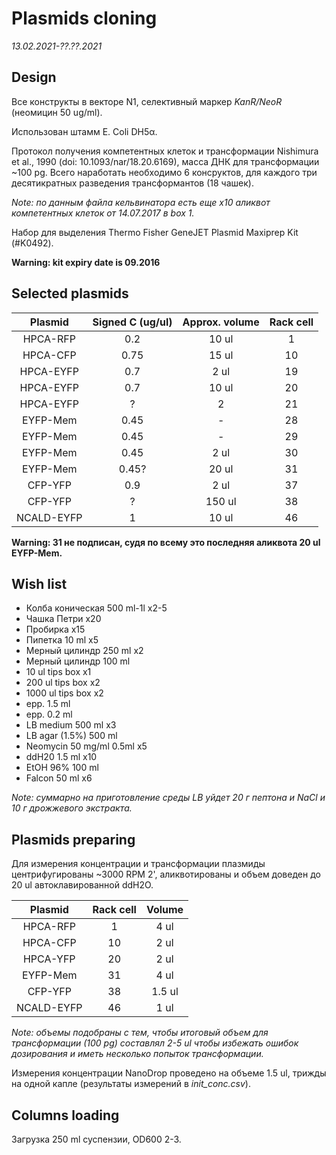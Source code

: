 Plasmids cloning
===============
*13.02.2021-??.??.2021*

## Design
Все конструкты в векторе N1, селективный маркер *KanR/NeoR* (неомицин 50 ug/ml).

Использован штамм E. Coli DH5α.

Протокол получения компетентных клеток и трансформации Nishimura et al., 1990 (doi: 10.1093/nar/18.20.6169), масса ДНК для трансформации \~100 pg. Всего наработать необходимо 6 консруктов, для каждого три десятикратных разведения трансформантов (18 чашек).

*Note: по данным файла кельвинатора есть еще x10 аликвот компетентных клеток от 14.07.2017 в box 1.*

Набор для выделения Thermo Fisher GeneJET Plasmid Maxiprep Kit (#K0492).

**Warning: kit expiry date is 09.2016**

## Selected plasmids
Plasmid   |Signed C (ug/ul)|Approx. volume|Rack cell
:--------:|:--------------:|:------------:|:-------:
HPCA-RFP  |0.2             |10 ul         |1
HPCA-CFP  |0.75            |15 ul         |10 
HPCA-EYFP |0.7             |2 ul          |19
HPCA-EYFP |0.7             |10 ul         |20
HPCA-EYFP |?               |2             |21
EYFP-Mem  |0.45            |-             |28
EYFP-Mem  |0.45            |-             |29
EYFP-Mem  |0.45            |2 ul          |30
EYFP-Mem  |0.45?           |20 ul         |31
CFP-YFP   |0.9             |2 ul          |37
CFP-YFP   |?               |150 ul        |38
NCALD-EYFP|1               |10 ul         |46        

**Warning: 31 не подписан, судя по всему это последняя аликвота 20 ul EYFP-Mem.**

## Wish list
- Колба коническая 500 ml-1l x2-5
- Чашка Петри x20
- Пробирка x15
- Пипетка 10 ml x5
- Мерный цилиндр 250 ml x2
- Мерный цилиндр 100 ml
- 10 ul tips box x1
- 200 ul tips box x2
- 1000 ul tips box x2
- epp. 1.5 ml
- epp. 0.2 ml
- LB medium 500 ml x3
- LB agar (1.5%) 500 ml
- Neomycin 50 mg/ml 0.5ml x5
- ddH20 1.5 ml x10
- EtOH 96% 100 ml
- Falcon 50 ml x6

*Note: суммарно на приготовление среды LB уйдет 20 г пептона и NaCl и 10 г дрожжевого экстракта.*

## Plasmids preparing
Для измерения концентрации и трансформации плазмиды центрифугированы \~3000 RPM 2', аликвотированы и объем доведен до 20 ul автоклавированной ddH2O.

Plasmid   |Rack cell|Volume
:--------:|:-------:|:----:
HPCA-RFP  |1        |4 ul
HPCA-CFP  |10       |2 ul
HPCA-YFP  |20       |2 ul
EYFP-Mem  |31       |4 ul
CFP-YFP   |38       |1.5 ul
NCALD-EYFP|46       |1 ul

*Note: объемы подобраны с тем, чтобы итоговый объем для трансформации (100 pg) составлял 2-5 ul чтобы избежать ошибок дозирования и иметь несколько попыток трансформации.*

Измерения концентрации NanoDrop проведено на объеме 1.5 ul, трижды на одной капле (результаты измерений в *init_conc.csv*).

## Columns loading
Загрузка 250 ml суспензии, OD600 2-3.